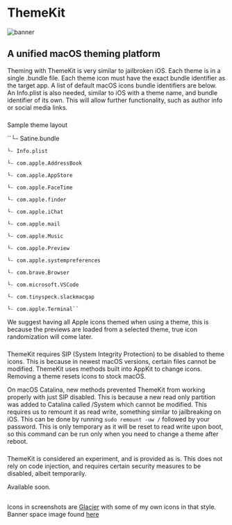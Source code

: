 # ThemeKit

![banner](https://github.com/MTACS/ThemeKit/blob/master/images/banner.png)

## A unified macOS theming platform

Theming with ThemeKit is very similar to jailbroken iOS. Each theme is in a single .bundle file. Each theme icon must have the exact bundle identifier as the target app. A list of default macOS icons bundle identifiers are below. An Info.plist is also needed, similar to iOS with a theme name, and bundle identifier of its own. This will allow further functionality, such as author info or social media links.

### 

Sample theme layout

``└-  Satine.bundle
   
    └- Info.plist
   
    └- com.apple.AddressBook
    
    └- com.apple.AppStore
    
    └- com.apple.FaceTime
    
    └- com.apple.finder
    
    └- com.apple.iChat
    
    └- com.apple.mail
    
    └- com.apple.Music
    
    └- com.apple.Preview
    
    └- com.apple.systempreferences
    
    └- com.brave.Browser
    
    └- com.microsoft.VSCode
    
    └- com.tinyspeck.slackmacgap
    
    └- com.apple.Terminal``

We suggest having all Apple icons themed when using a theme, this is because the previews are loaded from a selected theme, true icon randomization will come later.

###

ThemeKit requires SIP (System Integrity Protection) to be disabled to theme icons. This is because in newest macOS versions, certain files cannot be modified. ThemeKit uses methods built into AppKit to change icons. Removing a theme resets icons to stock macOS. 

On macOS Catalina, new methods prevented ThemeKit from working properly with just SIP disabled. This is because a new read only partition was added to Catalina called /System which cannot be modified. This requires us to remount it as read write, something similar to jailbreaking on iOS. This can be done by running ```sudo remount -uw /``` followed by your password. This is only temporary as it will be reset to read write upon boot, so this command can be run only when you need to change a theme after reboot. 

###

ThemeKit is considered an experiment, and is provided as is. This does not rely on code injection, and requires certain security measures to be disabled, albeit temporarily. 

Available soon.

##

Icons in screenshots are [Glacier](https://glaciericons.com/) with some of my own icons in that style. Banner space image found [here](https://www.spacetelescope.org/images/heic1105a/)

